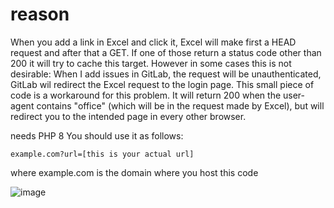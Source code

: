 # reason

When you add a link in Excel and click it, Excel will make first a HEAD request and after that a GET. If one of those return a status code other than 200 it will try to cache this target.
However in some cases this is not desirable: When I add issues in GitLab, the request will be unauthenticated, GitLab wil redirect the Excel request to the login page. This small piece of code is a workaround for this problem.
It will return 200 when the user-agent contains "office" (which will be in the request made by Excel), but will redirect you to the intended page in every other browser.


needs PHP 8
You should use it as follows:

```
example.com?url=[this is your actual url]
```

where example.com is the domain where you host this code

![image](https://user-images.githubusercontent.com/486765/121019269-8fba2280-c79f-11eb-8265-c09ec0d61ffb.png)
